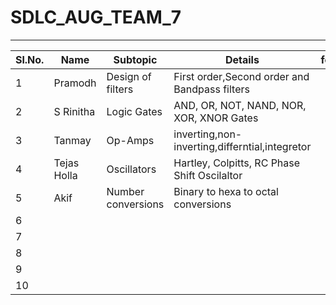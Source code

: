 # SDLC_AUG_TEAM_7
-----------------------------------------------------------------------------------------------------------------------------------------------------------------------------------



Sl.No.| Name| Subtopic| Details|features|
------|-----|---------|--------|--------|
1|Pramodh|Design of filters|First order,Second order and Bandpass filters|
2|S Rinitha|Logic Gates|AND, OR, NOT, NAND, NOR, XOR, XNOR Gates|
3|Tanmay|Op-Amps|inverting,non-inverting,differntial,integretor|
4|Tejas Holla| Oscillators| Hartley, Colpitts, RC Phase Shift Oscilaltor| 
5|Akif | Number conversions| Binary to hexa to octal conversions|
6|
7|
8|
9|
10|
